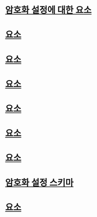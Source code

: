 # [암호화 설정에 대한 <mscorlib> 요소](mscorlib-element-for-cryptography-settings.md)
# [<cryptoNameMapping> 요소](cryptonamemapping-element.md)
# [<oidMap> 요소](oidmap-element.md)
# [<nameEntry> 요소](nameentry-element.md)
# [<cryptographySettings> 요소](cryptographysettings-element.md)
# [<cryptoClasses> 요소](cryptoclasses-element.md)
# [<oidEntry> 요소](oidentry-element.md)
# [암호화 설정 스키마](index.md)
# [<cryptoClass> 요소](cryptoclass-element.md)
